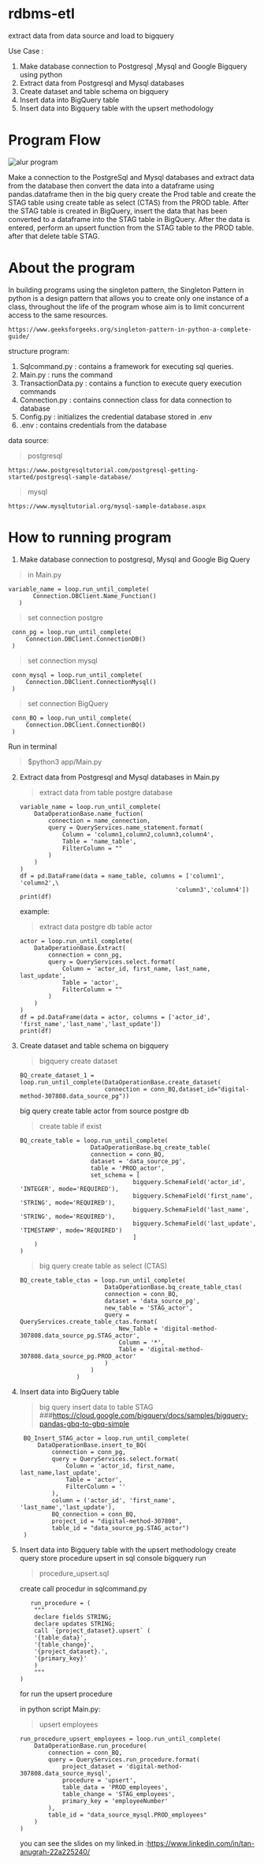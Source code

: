 <h1>rdbms-etl</h1>
extract data from data source and load to bigquery

Use Case :
1. Make database connection to Postgresql ,Mysql and Google Bigquery using python
2. Extract data from Postgresql and Mysql databases
3. Create dataset and table schema on bigquery
4. Insert data into BigQuery table
5. Insert data into Bigquery table with the upsert methodology

<h1>Program Flow</h1>

![alur program](https://user-images.githubusercontent.com/22236787/204204419-4df598d7-b05b-43d2-8eed-bca0813dd0e7.png)

Make a connection to the PostgreSql and Mysql databases and extract data from the database then convert the data into a dataframe using pandas.dataframe then in the big query create the Prod table and create the STAG table using create table as select (CTAS) from the PROD table. After the STAG table is created in BigQuery, insert the data that has been converted to a dataframe into the STAG table in BigQuery. After the data is entered, perform an upsert function from the STAG table to the PROD table. after that delete table STAG.

<h1>About the program</h1>
In building programs using the singleton pattern, the Singleton Pattern in python is a design pattern that allows you to create only one instance of a class, throughout the life of the program whose aim is to limit concurrent access to the same resources.

```
https://www.geeksforgeeks.org/singleton-pattern-in-python-a-complete-guide/
```
structure program:

1. Sqlcommand.py : contains a framework for executing sql queries.
2. Main.py : runs the command
3. TransactionData.py : contains a function to execute query execution commands
4. Connection.py : contains connection class for data connection to database
5. Config.py : initializes the credential database stored in .env
6. .env : contains credentials from the database

data source:
>postgresql
```
https://www.postgresqltutorial.com/postgresql-getting-started/postgresql-sample-database/
```
>mysql
```
https://www.mysqltutorial.org/mysql-sample-database.aspx
```


<h1>How to running program</h1>

1. Make database connection to postgresql, Mysql and Google Big Query

  >in Main.py
  
  ```
  variable_name = loop.run_until_complete(
         Connection.DBClient.Name_Function()
     )
  ```
  
 >set connection postgre
 
   ```
    conn_pg = loop.run_until_complete(
        Connection.DBClient.ConnectionDB()
    )
   ```
   
 >set connection mysql
 
   ```
    conn_mysql = loop.run_until_complete(
        Connection.DBClient.ConnectionMysql()
    )
   ```
   
 >set connection BigQuery
 
   ```
    conn_BQ = loop.run_until_complete(
        Connection.DBClient.ConnectionBQ()
    )
   ```
    
   Run in terminal
   
   >$python3 app/Main.py
   
2. Extract data from Postgresql and Mysql databases
   in Main.py
   
    >extract data from table postgre database
    
    ```
    variable_name = loop.run_until_complete(
        DataOperationBase.name_fuction(
            connection = name_connection,
            query = QueryServices.name_statement.format(
                Column = 'column1,column2,column3,column4',
                Table = 'name_table',
                FilterColumn = ""
            )   
        )
    )
    df = pd.DataFrame(data = name_table, columns = ['column1', 'column2',\
                                                'column3','column4'])
    print(df)
    ```
    
   example:
   
    >extract data postgre db table actor
    
    ```
    actor = loop.run_until_complete(
        DataOperationBase.Extract(
            connection = conn_pg,
            query = QueryServices.select.format(
                Column = 'actor_id, first_name, last_name, last_update',
                Table = 'actor',
                FilterColumn = ""
            )   
        )
    )
    df = pd.DataFrame(data = actor, columns = ['actor_id', 'first_name','last_name','last_update'])
    print(df)
    ```
 
 
3. Create dataset and table schema on bigquery

    >bigquery create dataset
    
    ```
    BQ_create_dataset_1 = loop.run_until_complete(DataOperationBase.create_dataset(
                            connection = conn_BQ,dataset_id="digital-method-307808.data_source_pg"))
    ```                    
                        
    big query create table actor from source postgre db
    
    >create table if exist
    
    ```
    BQ_create_table = loop.run_until_complete(
                        DataOperationBase.bq_create_table(
                        connection = conn_BQ,
                        dataset = 'data_source_pg',
                        table = 'PROD_actor',
                        set_schema = [
                                    bigquery.SchemaField('actor_id', 'INTEGER', mode='REQUIRED'),
                                    bigquery.SchemaField('first_name', 'STRING', mode='REQUIRED'),
                                    bigquery.SchemaField('last_name', 'STRING', mode='REQUIRED'),
                                    bigquery.SchemaField('last_update', 'TIMESTAMP', mode='REQUIRED')
                                    ]
        )
    )
    ```
   
   >big query create table as select (CTAS)
    
    ```
    BQ_create_table_ctas = loop.run_until_complete(
                            DataOperationBase.bq_create_table_ctas(
                            connection = conn_BQ,
                            dataset = 'data_source_pg',
                            new_table = 'STAG_actor',
                            query = QueryServices.create_table_ctas.format(
                                New_Table = 'digital-method-307808.data_source_pg.STAG_actor',
                                Column = '*',
                                Table = 'digital-method-307808.data_source_pg.PROD_actor'
                            )
                        )
                    )
    ```
                    
4. Insert data into BigQuery table

   >big query insert data to table STAG
   ###https://cloud.google.com/bigquery/docs/samples/bigquery-pandas-gbq-to-gbq-simple
   
   ```
    BQ_Insert_STAG_actor = loop.run_until_complete(
        DataOperationBase.insert_to_BQ(
            connection = conn_pg,
            query = QueryServices.select.format(
                Column = 'actor_id, first_name, last_name,last_update',
                Table = 'actor',
                FilterColumn = ''
            ),
            column = ('actor_id', 'first_name', 'last_name','last_update'),
            BQ_connection = conn_BQ,
            project_id = "digital-method-307808",
            table_id = "data_source_pg.STAG_actor")
    )
   ```
  
5. Insert data into Bigquery table with the upsert methodology
    create query store procedure upsert in sql console bigquery
    run
    >procedure_upsert.sql
    
    create call procedur in sqlcommand.py 
    
    ```
       run_procedure = (
        """
        declare fields STRING;
        declare updates STRING;
        call `{project_dataset}.upsert` (
        '{table_data}',
        '{table_change}',
        '{project_dataset}.',
        '{primary_key}'
        )
        """
   )
    ```
    
    for run the upsert procedure
    
    in python script Main.py:
    >upsert employees
    
    ```
    run_procedure_upsert_employees = loop.run_until_complete(
        DataOperationBase.run_procedure(
            connection = conn_BQ,
            query = QueryServices.run_procedure.format(
                project_dataset = 'digital-method-307808.data_source_mysql',
                procedure = 'upsert',
                table_data = 'PROD_employees',
                table_change = 'STAG_employees',
                primary_key = 'employeeNumber'
            ),
            table_id = "data_source_mysql.PROD_employees"
        )
    )
    ```
    
   you can see the slides on my linked.in :https://www.linkedin.com/in/tan-anugrah-22a225240/
